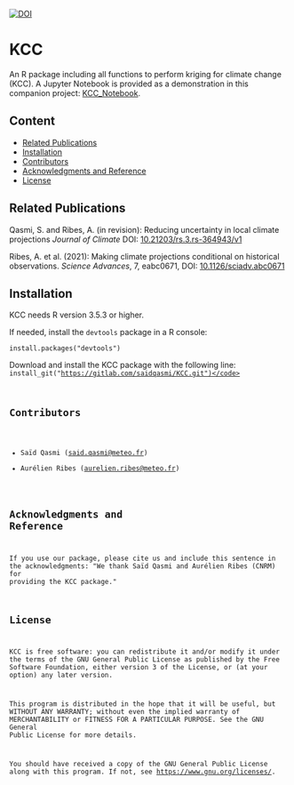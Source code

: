 [![DOI](https://zenodo.org/badge/398859517.svg)](https://zenodo.org/badge/latestdoi/398859517)


KCC
=======

An R package including all functions to perform kriging for climate change (KCC). A Jupyter Notebook is provided as a demonstration in this companion project: [KCC_Notebook](https://gitlab.com/saidqasmi/KCC_Notebook).

Content
-------

* [Related Publications](#related-publications)
* [Installation](#installation)
* [Contributors](#contributors)
* [Acknowledgments and Reference](#acknowledgments-and-reference)
* [License](#license)


Related Publications
--------------------

Qasmi, S. and Ribes, A. (in revision): Reducing uncertainty in local climate projections _Journal of Climate_ DOI:  <a href="https://doi.org/10.21203/rs.3.rs-364943/v1">10.21203/rs.3.rs-364943/v1</a>

Ribes, A. et al. (2021): Making climate projections conditional on historical observations. _Science Advances_, 7, eabc0671, DOI: <a href="https://doi.org/10.1126/sciadv.abc0671">10.1126/sciadv.abc0671</a>


Installation
------------

KCC needs R version 3.5.3 or higher.

If needed, install the <code>devtools</code> package in a R console:

<code>install.packages("devtools")</code>

Download and install the KCC package with the following line: 
<code>install_git("https://gitlab.com/saidqasmi/KCC.git")</code>

Contributors
------------

- Saïd Qasmi (said.qasmi@meteo.fr)
- Aurélien Ribes (aurelien.ribes@meteo.fr)

Acknowledgments and Reference
-----------------------------

If you use our package, please cite us and include this sentence in the acknowledgments: "We thank Saïd Qasmi and Aurélien Ribes (CNRM) for providing the KCC package."

License
-------

KCC is free software: you can redistribute it and/or modify
it under the terms of the GNU General Public License as published by
the Free Software Foundation, either version 3 of the License, or
(at your option) any later version.

This program is distributed in the hope that it will be useful,
but WITHOUT ANY WARRANTY; without even the implied warranty of
MERCHANTABILITY or FITNESS FOR A PARTICULAR PURPOSE.  See the
GNU General Public License for more details.

You should have received a copy of the GNU General Public License
along with this program.  If not, see <https://www.gnu.org/licenses/>.

